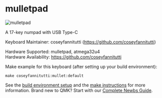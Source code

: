 # mulletpad

![mulletpad](https://i.imgur.com/MHKo5f5.png)

A 17-key numpad with USB Type-C

Keyboard Maintainer: coseyfannitutti (https://github.com/coseyfannitutti)

Hardware Supported: mulletpad, atmega32u4  
Hardware Availability: https://github.com/coseyfannitutti

Make example for this keyboard (after setting up your build environment):

    make coseyfannitutti:mullet:default

See the [build environment setup](https://docs.qmk.fm/#/getting_started_build_tools) and the [make instructions](https://docs.qmk.fm/#/getting_started_make_guide) for more information. Brand new to QMK? Start with our [Complete Newbs Guide](https://docs.qmk.fm/#/newbs).
